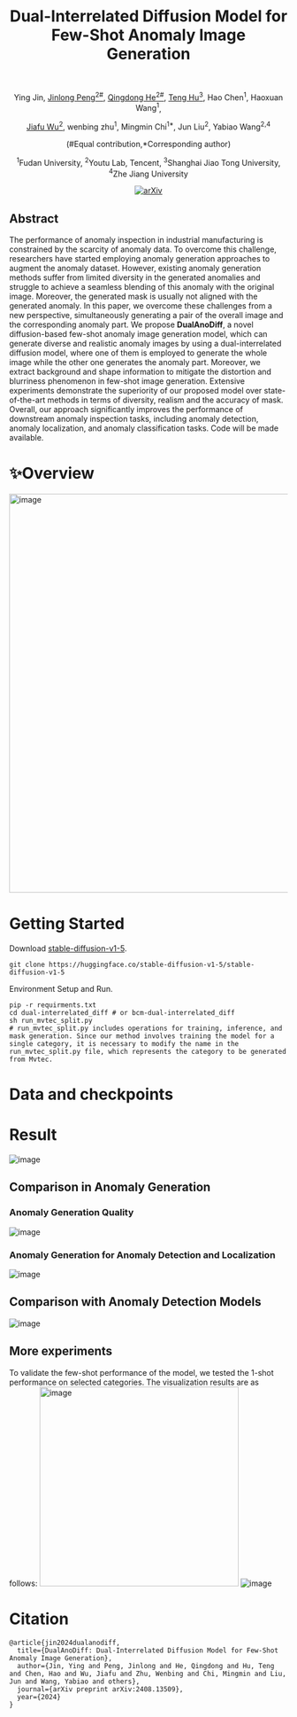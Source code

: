 <div align="center">
<h1>Dual-Interrelated Diffusion Model for Few-Shot Anomaly Image Generation</h1>
<br>
  
<p>
<a>Ying Jin</a>, <a href="https://scholar.google.com/citations?user=i5I-cIEAAAAJ&hl=zh-CN&oi=sra">Jinlong Peng<sup>2#</sup></a>,
<a href="https://scholar.google.com/citations?user=gUJWww0AAAAJ&hl=zh-CN&oi=sra">Qingdong He<sup>2#</sup></a>,
<a href="https://scholar.google.com/citations?user=Jm5qsAYAAAAJ&hl=zh-CN&oi=sra">Teng Hu<sup>3</sup></a>,
<a>Hao Chen<sup>1</sup></a>,
<a>Haoxuan Wang<sup>1</sup></a>,
  
<a href="https://scholar.google.com/citations?user=tiQ_rv0AAAAJ&hl=zh-CN&oi=sra">Jiafu Wu<sup>2</sup></a>,
  <a>wenbing zhu<sup>1</sup></a>,
  <a>Mingmin Chi<sup>1*</sup></a>,
  <a>Jun Liu<sup>2</sup></a>,
  <a>Yabiao Wang<sup>2,4</sup></a>
  
<!-- [<sup>Ying Jin <sup>1#</sup>](), -->
<!-- [Jinlong Peng<sup>2#</sup>](https://scholar.google.com/citations?user=i5I-cIEAAAAJ&hl=zh-CN&oi=sra), -->
<!-- [Qingdong He<sup>2#</sup>](https://scholar.google.com/citations?user=gUJWww0AAAAJ&hl=zh-CN&oi=sra), -->
<!-- [Teng Hu<sup>3</sup>](https://scholar.google.com/citations?user=Jm5qsAYAAAAJ&hl=zh-CN&oi=sra), -->
<!-- [Hao Chen<sup>1</sup>](), -->
<!-- [Haoxuan Wang<sup>1</sup>](),  -->
<!-- [Jiafu Wu<sup>2</sup>](https://scholar.google.com/citations?user=tiQ_rv0AAAAJ&hl=zh-CN&oi=sra), -->
<!--  [wenbing zhu<sup>1</sup>](),
[Mingmin Chi<sup>1*</sup>](https://scholar.google.com/citations?user=Y8b1W00AAAAJ&hl=zh-CN&oi=sra),
[Jun Liu<sup>2</sup>](),
[Yabiao Wang<sup>2,4</sup>]() -->

(#Equal contribution,*Corresponding author)

<sup>1</sup>Fudan University, <sup>2</sup>Youtu Lab, Tencent, <sup>3</sup>Shanghai Jiao Tong University, <sup>4</sup>Zhe Jiang University
</p>


<a href="https://arxiv.org/abs/2408.13509"><img src="https://img.shields.io/badge/arXiv-2503.09277-A42C25.svg" alt="arXiv"></a>
</div>

## Abstract
The performance of anomaly inspection in industrial manufacturing is constrained by the scarcity of anomaly data. To overcome this challenge, researchers have started employing anomaly generation approaches to augment the anomaly dataset.
However, existing anomaly generation methods suffer from limited diversity in the generated anomalies and struggle to achieve a seamless blending of this anomaly with the original image. Moreover, the generated mask is usually not aligned with the generated anomaly. In this paper, we overcome these challenges from a new perspective, simultaneously generating a pair of the overall image and the corresponding anomaly part.
We propose **DualAnoDiff**, a novel diffusion-based few-shot anomaly image generation model, which can generate diverse and realistic anomaly images by using a dual-interrelated diffusion model, where one of them is employed to generate the whole image while the other one generates the anomaly part.
Moreover, we extract background and shape information to mitigate the distortion and blurriness phenomenon in few-shot image generation. 
Extensive experiments demonstrate the superiority of our proposed model over state-of-the-art methods in terms of diversity, realism and the accuracy of mask. Overall, our approach significantly improves the performance of downstream anomaly inspection tasks, including anomaly detection, anomaly localization, and anomaly classification tasks. Code will be made available.

# ✨Overview
<img width="720" alt="image" src="https://github.com/user-attachments/assets/27bd1be9-726a-4257-a160-5816317e1d43" />


# Getting Started
Download [stable-diffusion-v1-5](https://huggingface.co/stable-diffusion-v1-5/stable-diffusion-v1-5).
```
git clone https://huggingface.co/stable-diffusion-v1-5/stable-diffusion-v1-5
```
Environment Setup and Run.
```
pip -r requirments.txt
cd dual-interrelated_diff # or bcm-dual-interrelated_diff
sh run_mvtec_split.py
# run_mvtec_split.py includes operations for training, inference, and mask generation. Since our method involves training the model for a single category, it is necessary to modify the name in the run_mvtec_split.py file, which represents the category to be generated from Mvtec.
```

# Data and checkpoints




# Result
![image](https://github.com/user-attachments/assets/7128b95d-3a35-4838-ad88-c2150afdee2d)

## Comparison in Anomaly Generation
### Anomaly Generation Quality
![image](https://github.com/user-attachments/assets/196d6147-f010-4c69-a5d5-89df94a80bb6)
### Anomaly Generation for Anomaly Detection and Localization
![image](https://github.com/user-attachments/assets/18e29fe2-b613-4fc2-98e3-1a5f2860b8a1)

## Comparison with Anomaly Detection Models
![image](https://github.com/user-attachments/assets/f793f984-e746-4d2d-bc1b-8d50144a0eb2)

## More experiments
To validate the few-shot performance of the model, we tested the 1-shot performance on selected categories. The visualization results are as follows:
<img width="360" alt="image" src="https://github.com/user-attachments/assets/b2e8bfdc-df9d-4ab3-9f5f-a83666941fa1" />
![image](https://github.com/user-attachments/assets/b2e8bfdc-df9d-4ab3-9f5f-a83666941fa1)



# Citation
```
@article{jin2024dualanodiff,
  title={DualAnoDiff: Dual-Interrelated Diffusion Model for Few-Shot Anomaly Image Generation},
  author={Jin, Ying and Peng, Jinlong and He, Qingdong and Hu, Teng and Chen, Hao and Wu, Jiafu and Zhu, Wenbing and Chi, Mingmin and Liu, Jun and Wang, Yabiao and others},
  journal={arXiv preprint arXiv:2408.13509},
  year={2024}
}
```



